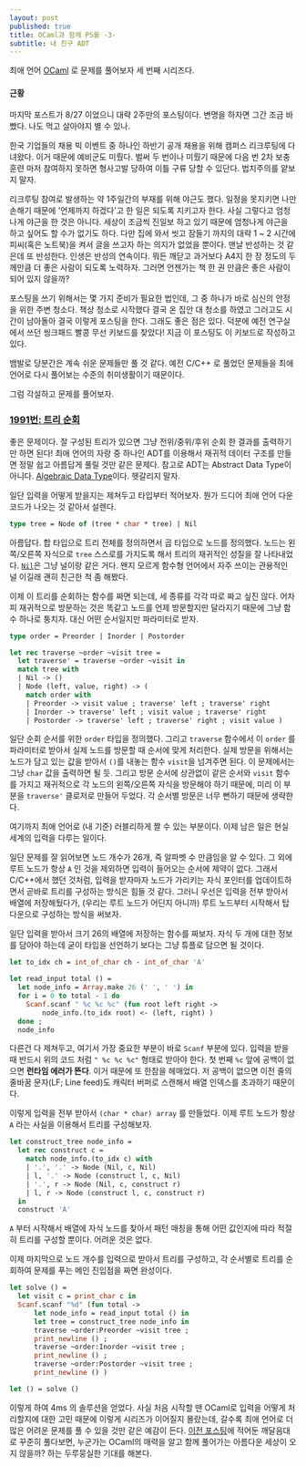 ```yaml
---
layout: post
published: true
title: OCaml과 함께 PS를 -3-
subtitle: 내 친구 ADT
---
```


 최애 언어 [OCaml](https://ocaml.org/) 로 문제를 풀어보자 세 번째
 시리즈다.


#### 근황
 마지막 포스트가 8/27 이었으니 대략 2주만의 포스팅이다. 변명을 하자면
 그간 조금 바빴다. 나도 먹고 살아야지 별 수 있나.

 한국 기업들의 채용 빅 이벤트 중 하나인 하반기 공개 채용을 위해 캠퍼스
 리크루팅에 다녀왔다. 이거 때문에 예비군도 미뤘다. 벌써 두 번이나
 미뤘기 때문에 다음 번 2차 보충 훈련 마저 참여하지 못하면 형사고발
 당하여 이틀 구류 당할 수 있단다. 법치주의를 얕보지 말자.

 리크루팅 참여로 발생하는 약 1주일간의 부재를 위해 야근도 했다. 일정을
 못지키면 나만 손해기 때문에 '언제까지 하겠다'고 한 일은 되도록
 지키고자 한다. 사실 그렇다고 엄청나게 야근을 한 것은 아니다. 세상이
 조금씩 진일보 하고 있기 때문에 엄청나게 야근을 하고 싶어도 할 수가
 없기도 하다. 다만 집에 와서 씻고 잠들기 까지의 대략 1 ~ 2 시간에
 피씨(혹은 노트북)을 켜서 글을 쓰고자 하는 의지가 없었을 뿐이다. 맨날
 반성하는 것 같은데 또 반성한다. 인생은 반성의 연속이다. 뭐든 깨닫고
 과거보다 A4지 한 장 정도의 두께만큼 더 좋은 사람이 되도록
 노력하자. 그러면 언젠가는 책 한 권 만큼은 좋은 사람이 되어 있지
 않을까?

 포스팅을 쓰기 위해서는 몇 가지 준비가 필요한 법인데, 그 중 하나가
 바로 심신의 안정을 위한 주변 청소다. 책상 청소로 시작했다 결국 온
 집안 대 청소를 하였고 그러고도 시간이 남아돌아 결국 이렇게 포스팅을
 한다. 그래도 좋은 점은 있다. 덕분에 예전 연구실에서 쓰던 씽크패드
 빨콩 무선 키보드를 찾았다!  지금 이 포스팅도 이 키보드로 작성하고
 있다.

 뱀발로 당분간은 계속 쉬운 문제들만 풀 것 같다. 예전 C/C++ 로 풀었던
 문제들을 최애 언어로 다시 풀어보는 수준의 취미생활이기 때문이다.

 그럼 각설하고 문제를 풀어보자.


### [1991번: 트리 순회](https://www.acmicpc.net/problem/1991)
 좋은 문제이다. 잘 구성된 트리가 있으면 그냥 전위/중위/후위 순회 한
 결과를 출력하기만 하면 된다!  최애 언어의 자랑 중 하나인 ADT를
 이용해서 재귀적 데이터 구조를 만들면 정말 쉽고 아름답게 풀릴 것만
 같은 문제다. 참고로 ADT는 Abstract Data Type이 아니다. [Algebraic
 Data
 Type](https://en.wikipedia.org/wiki/Algebraic_data_type)이다. 헷갈리지
 말자.

 일단 입력을 어떻게 받을지는 제쳐두고 타입부터 적어보자. 뭔가 드디어
 최애 언어 다운 코드가 나오는 것 같아서 설렌다.

```ocaml
type tree = Node of (tree * char * tree) | Nil
```

 아름답다. 합 타입으로 트리 전체를 정의하면서 곱 타입으로 노드를
 정의했다. 노드는 왼쪽/오른쪽 자식으로 `tree` 스스로를 가지도록 해서
 트리의 재귀적인 성질을 잘
 나타내었다. [`Nil`](https://en.wikipedia.org/wiki/Nil#Computing)은
 그냥 널이랑 같은 거다. 왠지 모르게 함수형 언어에서 자주 쓰이는
 관용적인 널 이길래 괜히 친근한 척 좀 해봤다.

 이제 이 트리를 순회하는 함수를 짜면 되는데, 세 종류를 각각 따로 짜고
 싶진 않다. 어차피 재귀적으로 방문하는 것은 똑같고 노드를 언제
 방문할지만 달라지기 때문에 그냥 함수 하나로 퉁치자. 대신 어떤
 순서일지만 파라미터로 받자.

```ocaml
type order = Preorder | Inorder | Postorder

let rec traverse ~order ~visit tree =
  let traverse' = traverse ~order ~visit in
  match tree with
  | Nil -> ()
  | Node (left, value, right) -> (
    match order with
    | Preorder -> visit value ; traverse' left ; traverse' right
    | Inorder -> traverse' left ; visit value ; traverse' right
    | Postorder -> traverse' left ; traverse' right ; visit value )
```

 일단 순회 순서를 위한 `order` 타입을 정의했다. 그리고 `traverse`
 함수에서 이 `order` 를 파라미터로 받아서 실제 노드를 방문할 때 순서에
 맞게 처리한다. 실제 방문을 위해서는 노드가 담고 있는 값을 받아서
 `()`를 내놓는 함수 `visit`을 넘겨주면 된다. 이 문제에서는 그냥 `char`
 값을 출력하면 될 듯. 그리고 방문 순서에 상관없이 같은 순서와 `visit`
 함수를 가지고 재귀적으로 각 노드의 왼쪽/오른쪽 자식을 방문해야 하기
 때문에, 미리 이 부분을 `traverse'` 클로저로 만들어 두었다. 각 순서별
 방문은 너무 뻔하기 때문에 생략한다.

 여기까지 최애 언어로 (내 기준) 러블리하게 짤 수 있는 부분이다. 이제
 남은 일은 현실 세계의 입력을 다루는 일이다.

 일단 문제를 잘 읽어보면 노드 개수가 26개, 즉 알파벳 수 만큼임을 알 수
 있다. 그 외에 루트 노드가 항상 `A` 인 것을 제외하면 입력이 들어오는
 순서에 제약이 없다. 그래서 C/C++에서 했던 것처럼, 입력을 받자마자
 노드가 가리키는 자식 포인터를 업데이트하면서 곧바로 트리를 구성하는
 방식은 힘들 것 같다. 그러니 우선은 입력을 전부 받아서 배열에
 저장해뒀다가, (우리는 루트 노드가 어딘지 아니까) 루트 노드부터
 시작해서 탑 다운으로 구성하는 방식을 써보자.

 일단 입력을 받아서 크기 26의 배열에 저장하는 함수를 짜보자. 자식 두
 개에 대한 정보를 담아야 하는데 굳이 타입을 선언하기 보다는 그냥
 튜플로 담으면 될 것이다.

```ocaml
let to_idx ch = int_of_char ch - int_of_char 'A'

let read_input total () =
  let node_info = Array.make 26 (' ', ' ') in
  for i = 0 to total - 1 do
    Scanf.scanf " %c %c %c" (fun root left right ->
        node_info.(to_idx root) <- (left, right) )
  done ;
  node_info
```

 다른건 다 제쳐두고, 여기서 가장 중요한 부분이 바로 `Scanf` 부분에
 있다. 입력을 받을 때 반드시 위의 코드 처럼 `" %c %c %c"` 형태로
 받아야 한다. 첫 번째 `%c` 앞에 공백이 없으면 **런타임 에러가
 뜬다**. 이거 때문에 또 한참을 헤매었다. 저 공백이 없으면 이전 줄의
 줄바꿈 문자(LF; Line feed)도 캐릭터 버퍼로 스캔해서 배열 인덱스를
 초과하기 때문이다.

 이렇게 입력을 전부 받아서 `(char * char) array` 를 만들었다. 이제
 루트 노드가 항상 `A` 라는 사실을 이용해서 트리를 구성해보자.

```ocaml
let construct_tree node_info =
  let rec construct c =
    match node_info.(to_idx c) with
    | '.', '.' -> Node (Nil, c, Nil)
    | l, '.' -> Node (construct l, c, Nil)
    | '.', r -> Node (Nil, c, construct r)
    | l, r -> Node (construct l, c, construct r)
  in
  construct 'A'
```

 `A` 부터 시작해서 배열에 자식 노드를 찾아서 패턴 매칭을 통해 어떤
 값인지에 따라 적절히 트리를 구성할 뿐이다. 어려운 것은 없다.

 이제 마지막으로 노드 개수를 입력으로 받아서 트리를 구성하고, 각
 순서별로 트리를 순회하여 문제를 푸는 메인 진입점을 짜면 완성이다.

```ocaml
let solve () =
  let visit c = print_char c in
  Scanf.scanf "%d" (fun total ->
      let node_info = read_input total () in
      let tree = construct_tree node_info in
      traverse ~order:Preorder ~visit tree ;
      print_newline () ;
      traverse ~order:Inorder ~visit tree ;
      print_newline () ;
      traverse ~order:Postorder ~visit tree ;
      print_newline () )

let () = solve ()
```

 이렇게 하여 4ms 의 솔루션을 얻었다. 사실 처음 시작할 땐 OCaml로
 입력을 어떻게 처리할지에 대한 고민 때문에 이렇게 시리즈가 이어질지
 몰랐는데, 갈수록 최애 언어로 더 많은 어려운 문제를 풀 수 있을 것만
 같은 예감이 든다. [이전
 포스팅](https://sangwoo-joh.github.io/restart)에 적어둔 깨달음대로
 꾸준히 풀다보면, 누군가는 OCaml의 매력을 알고 함께 풀어가는 아름다운
 세상이 오지 않을까? 하는 두루뭉실한 기대를 해본다.
